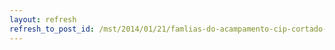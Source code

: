 ```yaml
---
layout: refresh
refresh_to_post_id: /mst/2014/01/21/famlias-do-acampamento-cip-cortado-no-maranho-sofrem-ameaa-de-despejo
---
```

